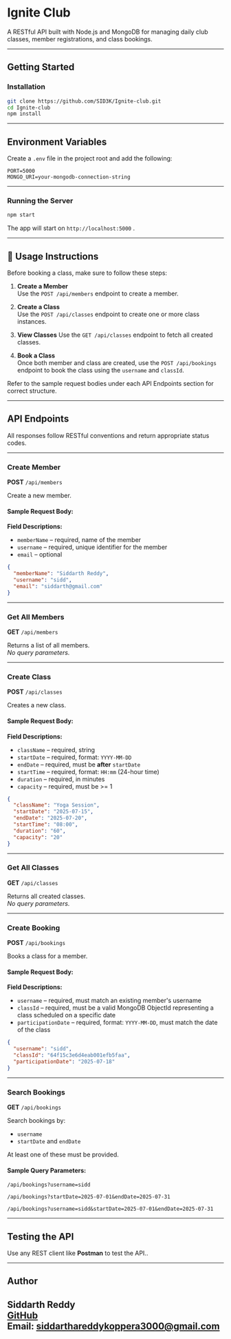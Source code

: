 
# Ignite Club

A RESTful API built with Node.js and MongoDB for managing daily club classes, member registrations, and class bookings.

---

## Getting Started

### Installation

```bash
git clone https://github.com/SID3K/Ignite-club.git
cd Ignite-club
npm install
```

---

## Environment Variables

Create a `.env` file in the project root and add the following:

```env
PORT=5000
MONGO_URI=your-mongodb-connection-string
```

---

### Running the Server

```bash
npm start
```

The app will start on `http://localhost:5000`   .

---

## 📌 Usage Instructions

Before booking a class, make sure to follow these steps:

1. **Create a Member**  
   Use the `POST /api/members` endpoint to create a member.

2. **Create a Class**  
   Use the `POST /api/classes` endpoint to create one or more class instances.

3. **View Classes**
   Use the `GET /api/classes` endpoint to fetch all created classes.

4. **Book a Class**  
   Once both member and class are created, use the `POST /api/bookings` endpoint to book the class using the `username` and `classId`.

Refer to the sample request bodies under each API Endpoints section for correct structure.

---

## API Endpoints

All responses follow RESTful conventions and return appropriate status codes.

---

### Create Member

**POST** `/api/members`

Create a new member.

#### Sample Request Body:

**Field Descriptions:**
- `memberName` – required, name of the member  
- `username` – required, unique identifier for the member  
- `email` – optional 

```json
{
  "memberName": "Siddarth Reddy",
  "username": "sidd",
  "email": "siddarth@gmail.com"
}
```
---

### Get All Members

**GET** `/api/members`

Returns a list of all members.  
_No query parameters._

---

### Create Class

**POST** `/api/classes`

Creates a new class.

#### Sample Request Body:

**Field Descriptions:**
- `className` – required, string  
- `startDate` – required, format: `YYYY-MM-DD`  
- `endDate` – required, must be **after** `startDate`  
- `startTime` – required, format: `HH:mm` (24-hour time)  
- `duration` – required, in minutes  
- `capacity` – required, must be >= 1  

```json
{
  "className": "Yoga Session",
  "startDate": "2025-07-15",
  "endDate": "2025-07-20",
  "startTime": "08:00",
  "duration": "60",
  "capacity": "20"
}
```
---

### Get All Classes

**GET** `/api/classes`

Returns all created classes.  
_No query parameters._

---

### Create Booking

**POST** `/api/bookings`

Books a class for a member.

#### Sample Request Body:

**Field Descriptions:**
- `username` – required, must match an existing member's username  
- `classId` – required, must be a valid MongoDB ObjectId representing a class scheduled on a specific date  
- `participationDate` – required, format: `YYYY-MM-DD`, must match the date of the class  

```json
{
  "username": "sidd",
  "classId": "64f15c3e6d4eab001efb5faa",
  "participationDate": "2025-07-18"
}
```

---

### Search Bookings

**GET** `/api/bookings`

Search bookings by:

- `username`  
- `startDate` and `endDate`

At least one of these must be provided.

#### Sample Query Parameters:

```
/api/bookings?username=sidd
```

```
/api/bookings?startDate=2025-07-01&endDate=2025-07-31
```
```
/api/bookings?username=sidd&startDate=2025-07-01&endDate=2025-07-31
```
---

## Testing the API

Use any REST client like **Postman** to test the API..

---

## Author

**Siddarth Reddy**     
[GitHub](https://github.com/sid3k)   
Email: siddarthareddykoppera3000@gmail.com
---

